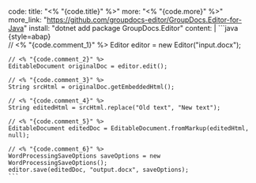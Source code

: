 code:
  title: "<% "{code.title}" %>"
  more: "<% "{code.more}" %>"
  more_link: "https://github.com/groupdocs-editor/GroupDocs.Editor-for-Java"
  install: "dotnet add package GroupDocs.Editor"
  content: |
    ```java {style=abap}   
    // <% "{code.comment_1}" %>
    Editor editor = new Editor("input.docx");

    // <% "{code.comment_2}" %>
    EditableDocument originalDoc = editor.edit();

    // <% "{code.comment_3}" %>
    String srcHtml = originalDoc.getEmbeddedHtml();
    
    // <% "{code.comment_4}" %>
    String editedHtml = srcHtml.replace("Old text", "New text");
    
    // <% "{code.comment_5}" %>
    EditableDocument editedDoc = EditableDocument.fromMarkup(editedHtml, null);
    
    // <% "{code.comment_6}" %>
    WordProcessingSaveOptions saveOptions = new WordProcessingSaveOptions();
    editor.save(editedDoc, "output.docx", saveOptions);
    ```